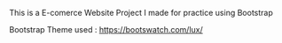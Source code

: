 

This is a E-comerce Website Project I made for practice using Bootstrap


Bootstrap Theme used : https://bootswatch.com/lux/

